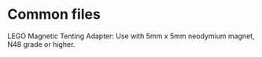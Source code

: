 # Common files
LEGO Magnetic Tenting Adapter: Use with 5mm x 5mm neodymium magnet, N48 grade or higher.
